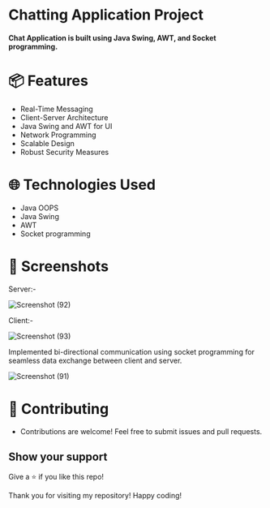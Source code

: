 #  Chatting Application Project
 <h4>Chat Application is built using Java Swing, AWT, and Socket programming.</h4>

# 📦 Features
- Real-Time Messaging
- Client-Server Architecture
- Java Swing and AWT for UI
- Network Programming
- Scalable Design
- Robust Security Measures

# 🌐 Technologies Used
- Java OOPS
- Java Swing
- AWT
- Socket programming

# 📸 Screenshots
Server:-

![Screenshot (92)](https://github.com/user-attachments/assets/b1c35c74-5e18-401c-aa14-b6926f80face)

Client:-

![Screenshot (93)](https://github.com/user-attachments/assets/d909147a-ca7b-4b8b-ad85-c241693bd72f)

Implemented bi-directional communication using socket programming for seamless data exchange between client and server.

![Screenshot (91)](https://github.com/user-attachments/assets/5d370b0f-cd1a-4797-95eb-6ae4a14ab06b)

# 🤝 Contributing
- Contributions are welcome! Feel free to submit issues and pull requests.

## Show your support

Give a ⭐ if you like this repo!

Thank you for visiting my repository! Happy coding!
